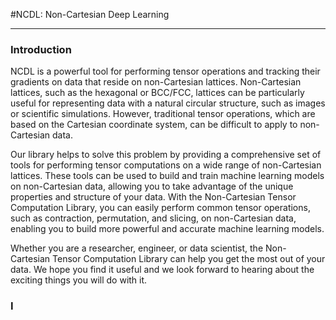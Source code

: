 #NCDL: Non-Cartesian Deep Learning

---
### Introduction
NCDL is a powerful tool for performing tensor operations and tracking their gradients 
on data that reside on non-Cartesian lattices. Non-Cartesian lattices, such as the hexagonal or BCC/FCC, 
lattices can be particularly useful for representing data with a natural circular structure, such as 
images or scientific simulations. However, traditional tensor operations, which are 
based on the Cartesian coordinate system, can be difficult to apply to non-Cartesian data.

Our library helps to solve this problem by providing a comprehensive set of tools for performing tensor computations on a wide range of non-Cartesian lattices. These tools can be used to build and train machine learning models on non-Cartesian data, allowing you to take advantage of the unique properties and structure of your data. With the Non-Cartesian Tensor Computation Library, you can easily perform common tensor operations, such as contraction, permutation, and slicing, on non-Cartesian data, enabling you to build more powerful and accurate machine learning models.

Whether you are a researcher, engineer, or data scientist, the Non-Cartesian Tensor Computation Library can help you get the most out of your data. We hope you find it useful and we look forward to hearing about the exciting things you will do with it.

### I
